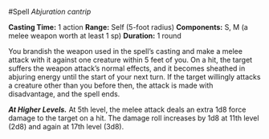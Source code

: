 #Spell
*Abjuration cantrip*

**Casting Time:** 1 action
**Range:** Self (5-foot radius)
**Components:** S, M (a melee weapon worth at least 1 sp)
**Duration:** 1 round

You brandish the weapon used in the spell’s casting and make a melee attack with it against one creature within 5 feet of you. On a hit, the target suffers the weapon attack’s normal effects, and it becomes sheathed in abjuring energy until the start of your next turn. If the target willingly attacks a creature other than you before then, the attack is made with disadvantage, and the spell ends.

***At Higher Levels.*** At 5th level, the melee attack deals an extra 1d8 force damage to the target on a hit. The damage roll increases by 1d8 at 11th level (2d8) and again at 17th level (3d8).